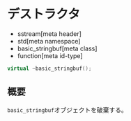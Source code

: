 # デストラクタ
* sstream[meta header]
* std[meta namespace]
* basic_stringbuf[meta class]
* function[meta id-type]

```cpp
virtual ~basic_stringbuf();
```

## 概要
`basic_stringbuf`オブジェクトを破棄する。
